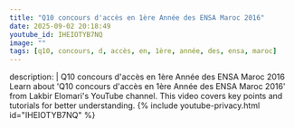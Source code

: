 ```yaml
---
title: "Q10 concours d'accès en 1ère Année des ENSA Maroc 2016"
date: 2025-09-02 20:18:49 
youtube_id: IHEIOTYB7NQ
image: ""
tags: [q10, concours, d, accès, en, 1ère, année, des, ensa, maroc]
---
```

description: |
  Q10 concours d'accès en 1ère Année des ENSA Maroc 2016
  Learn about 'Q10 concours d'accès en 1ère Année des ENSA Maroc 2016' from Lakbir Elomari's YouTube channel. This video covers key points and tutorials for better understanding.
{% include youtube-privacy.html id="IHEIOTYB7NQ" %}
